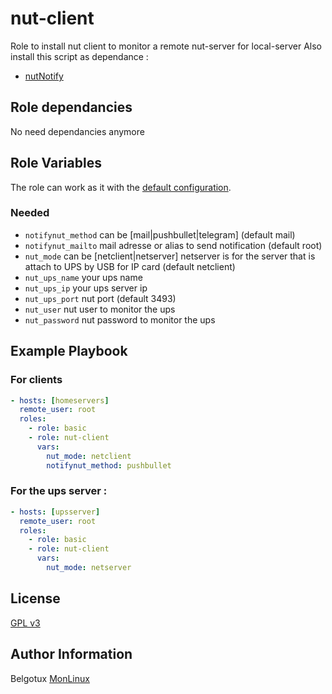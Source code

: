 nut-client
==========

Role to install nut client to monitor a remote nut-server for local-server
Also install this script as dependance : 
- [nutNotify](https://github.com/belgotux/nutNotify)


Role dependancies
-----------------
No need dependancies anymore 

Role Variables
--------------
The role can work as it with the [default configuration](defaults/main.yml).

### Needed
- `notifynut_method` can be [mail|pushbullet|telegram] (default mail)
- `notifynut_mailto` mail adresse or alias to send notification (default root)
- `nut_mode` can be [netclient|netserver] netserver is for the server that is attach to UPS by USB for IP card (default netclient)
- `nut_ups_name` your ups name
- `nut_ups_ip` your ups server ip
- `nut_ups_port` nut port  (default 3493)
- `nut_user` nut user to monitor the ups
- `nut_password` nut password to monitor the ups

Example Playbook
----------------
### For clients

```yml
- hosts: [homeservers]
  remote_user: root
  roles:
    - role: basic
    - role: nut-client
      vars:
        nut_mode: netclient
        notifynut_method: pushbullet
```

### For the ups server :
```yml
- hosts: [upsserver]
  remote_user: root
  roles:
    - role: basic
    - role: nut-client
      vars:
        nut_mode: netserver
```


License
-------

[GPL v3](https://www.gnu.org/licenses/gpl-3.0.en.html)

Author Information
------------------

Belgotux
[MonLinux](https://www.monlinux.net)